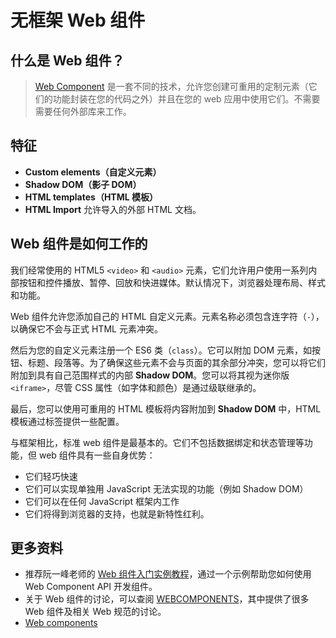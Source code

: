 # 无框架 Web 组件

## 什么是 Web 组件？

> [Web Component](https://developer.mozilla.org/zh-CN/docs/Web/Web_Components) 是一套不同的技术，允许您创建可重用的定制元素（它们的功能封装在您的代码之外）并且在您的 web 应用中使用它们。不需要需要任何外部库来工作。

## 特征

- **Custom elements（自定义元素）**
- **Shadow DOM（影子 DOM）**
- **HTML templates（HTML 模板）**
- **HTML Import** 允许导入的外部 HTML 文档。

## Web 组件是如何工作的

我们经常使用的 HTML5 `<video>` 和 `<audio>` 元素，它们允许用户使用一系列内部按钮和控件播放、暂停、回放和快进媒体。默认情况下，浏览器处理布局、样式和功能。

Web 组件允许您添加自己的 HTML 自定义元素。元素名称必须包含连字符（`-`），以确保它不会与正式 HTML 元素冲突。

然后为您的自定义元素注册一个 ES6 类（`class`）。它可以附加 DOM 元素，如按钮、标题、段落等。为了确保这些元素不会与页面的其余部分冲突，您可以将它们附加到具有自己范围样式的内部 **Shadow DOM**。您可以将其视为迷你版 `<iframe>`，尽管 CSS 属性（如字体和颜色）是通过级联继承的。

最后，您可以使用可重用的 HTML 模板将内容附加到 **Shadow DOM** 中，HTML 模板通过标签提供一些配置。

与框架相比，标准 web 组件是最基本的。它们不包括数据绑定和状态管理等功能，但 web 组件具有一些自身优势：

- 它们轻巧快速
- 它们可以实现单独用 JavaScript 无法实现的功能（例如 Shadow DOM）
- 它们可以在任何 JavaScript 框架内工作
- 它们将得到浏览器的支持，也就是新特性红利。

## 更多资料

- 推荐阮一峰老师的 [Web 组件入门实例教程](http://www.ruanyifeng.com/blog/2019/08/web_components.html)，通过一个示例帮助您如何使用 Web Component API 开发组件。
- 关于 Web 组件的讨论，可以查阅 [WEBCOMPONENTS](https://www.webcomponents.org/)，其中提供了很多 Web 组件及相关 Web 规范的讨论。
- [Web components](https://zh.javascript.info/web-components)
